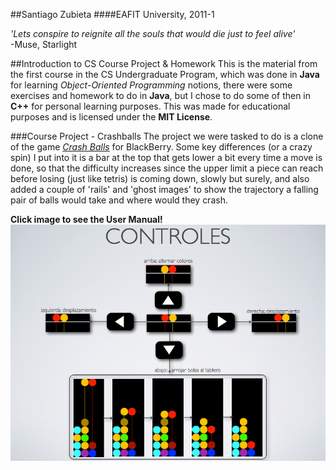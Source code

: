 ##Santiago Zubieta
####EAFIT University, 2011-1

*'Lets conspire to reignite all the souls that would die just to feel alive'*  
-Muse, Starlight

##Introduction to CS Course Project & Homework
This is the material from the first course in the CS Undergraduate Program, which was done in **Java** for learning *Object-Oriented Programming* notions, there were some exercises and homework to do in **Java**, but I chose to do some of then in **C++** for personal learning purposes. This was made for educational purposes and is licensed under the **MIT License**.


###Course Project - Crashballs
The project we were tasked to do is a clone of the game *[Crash Balls](http://www.blackberryrc.com/uploads/allimg/110501/1-1105012334130-L.jpg)* for BlackBerry. Some key differences (or a crazy spin) I put into it is a bar at the top that gets lower a bit every time a move is done, so that the difficulty increases since the upper limit a piece can reach before losing (just like tetris) is coming down, slowly but surely, and also added a couple of 'rails' and 'ghost images' to show the trajectory a falling pair of balls would take and where would they crash.

**Click image to see the User Manual!**
![](https://github.com/Zubieta/Introduction_To_CS/blob/master/Final_Project/Screenshots/Screen_Manual.png?raw=true)